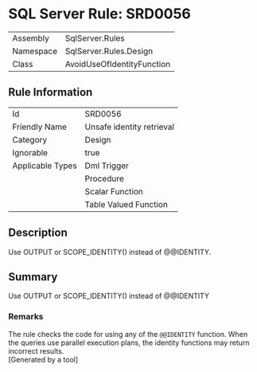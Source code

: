 # SQL Server Rule: SRD0056
  
|    |    |
|----|----|
| Assembly | SqlServer.Rules |
| Namespace | SqlServer.Rules.Design |
| Class | AvoidUseOfIdentityFunction |
  
## Rule Information
  
|    |    |
|----|----|
| Id | SRD0056 |
| Friendly Name | Unsafe identity retrieval |
| Category | Design |
| Ignorable | true |
| Applicable Types | Dml Trigger  |
|   | Procedure |
|   | Scalar Function |
|   | Table Valued Function |
  
## Description
  
Use OUTPUT or SCOPE_IDENTITY() instead of @@IDENTITY.
  
## Summary
  
Use OUTPUT or SCOPE_IDENTITY() instead of @@IDENTITY
  
### Remarks
  
The rule checks the code for using any of the `@@IDENTITY` function. When the queries use
parallel execution plans, the identity functions may return incorrect results.  
[Generated by a tool]
